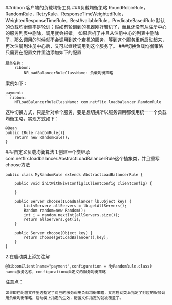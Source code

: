 ##ribbon
    客户端的负载均衡工具
###负载均衡策略
    RoundRobinRule，RandomRule，RetryRule，ResponseTimeWeightedRule，WeightedResponseTimeRule，BestAvailableRule，PredicateBasedRule
    默认的负载均衡侧率是轮训；假如有轮训到的机器刚好宕机了，而且还没有从注册中心的服务列表中删除，调用就会报错。
    如果宕机了并且从注册中心的列表中删除了，那么调用的时候就不会调用到这个宕机的服务，等到这个服务重新启动起来，
    再次注册到注册中心后，又可以继续调用到这个服务了。
###切换负载均衡策略
只需要在配置文件里边添加如下的配置

    服务名称：
        ribbon:
            NFLoadBalancerRuleClassName: 负载均衡策略
案例如下：
            
    payment:
      ribbon:
        NFLoadBalancerRuleClassName: com.netflix.loadbalancer.RandomRule
这种切换方式，只是针对单个服务，要是想切换所以服务调用都使用统一一个负载均衡策略，实现方式如下：
    
    @Bean
    public IRule randomRule(){
        return new RandomRule();
    }

###自定义负载均衡算法
1.创建一个类继承com.netflix.loadbalancer.AbstractLoadBalancerRule这个抽象类，并且重写choose方法

    public class MyRandomRule extends AbstractLoadBalancerRule {
    
        public void initWithNiwsConfig(IClientConfig clientConfig) {
    
        }
    
        public Server choose(ILoadBalancer lb,Object key) {
            List<Server> allServers = lb.getAllServers();
            Random random=new Random();
            int i = random.nextInt(allServers.size());
            return allServers.get(i);
        }
    
        public Server choose(Object key) {
            return choose(getLoadBalancer(),key);
        }
    }   
2.在启动类上添加注解
    
    @RibbonClient(name="payment",configuration = MyRandomRule.class)
    name=服务名称，configuration=自定义的服务均衡策略
注意点：
    
    如果即在配置文件里边指定了对应的服务调用负载均衡策略，又再启动类上指定了对应的服务调用负载均衡策略，启动类上指定的生效，配置文件指定的就被覆盖了。    

 